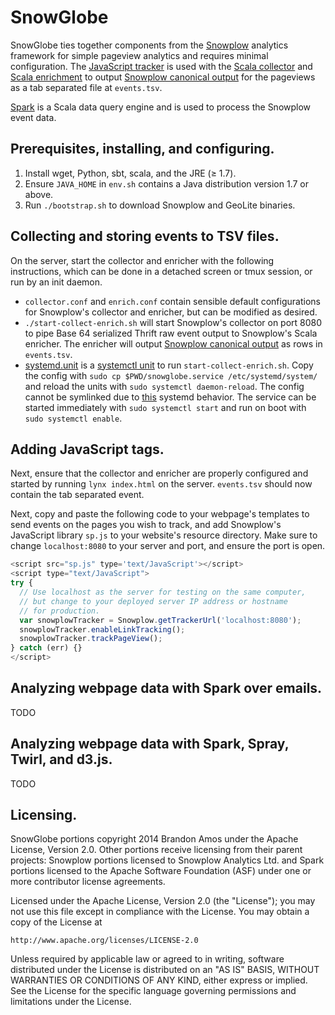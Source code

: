 # SnowGlobe
SnowGlobe ties together components from the [Snowplow][snowplow]
analytics framework for simple pageview analytics and requires
minimal configuration.
The [JavaScript tracker][js-tracker] is used with the
[Scala collector][scala-collector] and [Scala enrichment][scala-enrichment]
to output [Snowplow canonical output][canonical-output] for the pageviews
as a tab separated file at `events.tsv`.

[Spark][spark] is a Scala data query engine and is used to process
the Snowplow event data.

## Prerequisites, installing, and configuring.
1. Install wget, Python, sbt, scala, and the JRE (&ge; 1.7).
2. Ensure `JAVA_HOME` in `env.sh` contains a Java distribution
   version 1.7 or above.
2. Run `./bootstrap.sh` to download Snowplow and GeoLite binaries.

## Collecting and storing events to TSV files.
On the server, start the collector and enricher with the following
instructions, which can be done in a detached screen or tmux
session, or run by an init daemon.

+ `collector.conf` and `enrich.conf` contain sensible default
   configurations for Snowplow's collector and enricher,
   but can be modified as desired.
+ `./start-collect-enrich.sh` will start Snowplow's collector on port
  8080 to pipe Base 64 serialized Thrift raw event output to Snowplow's
  Scala enricher.
  The enricher will output [Snowplow canonical output][canonical-output]
  as rows in `events.tsv`.
+ [systemd.unit]() is a [systemctl unit](https://wiki.archlinux.org/index.php/systemd)
  to run `start-collect-enrich.sh`.
  Copy the config with `sudo cp $PWD/snowglobe.service /etc/systemd/system/`
  and reload the units with `sudo systemctl daemon-reload`.
  The config cannot be symlinked due to
  [this](https://bugzilla.redhat.com/show_bug.cgi?id=1014311) systemd behavior.
  The service can be started immediately with `sudo systemctl start` and
  run on boot with `sudo systemctl enable`.

## Adding JavaScript tags.
Next, ensure that the collector and enricher are properly configured
and started by running `lynx index.html` on the server.
`events.tsv` should now contain the tab separated event.

Next, copy and paste the following code to your webpage's
templates to send events on the pages you wish to track,
and add Snowplow's JavaScript library `sp.js` to your website's
resource directory.
Make sure to change `localhost:8080` to your server and port,
and ensure the port is open.

```JavaScript
<script src="sp.js" type='text/JavaScript'></script>
<script type="text/JavaScript">
try {
  // Use localhost as the server for testing on the same computer,
  // but change to your deployed server IP address or hostname
  // for production.
  var snowplowTracker = Snowplow.getTrackerUrl('localhost:8080');
  snowplowTracker.enableLinkTracking();
  snowplowTracker.trackPageView();
} catch (err) {}
</script>
```

## Analyzing webpage data with Spark over emails.
TODO

## Analyzing webpage data with Spark, Spray, Twirl, and d3.js.
TODO

## Licensing.

SnowGlobe portions copyright 2014 Brandon Amos under the Apache License,
Version 2.0.
Other portions receive licensing from their parent projects:
Snowplow portions licensed to Snowplow Analytics Ltd.
and Spark portions licensed to the Apache Software Foundation (ASF)
under one or more contributor license agreements.

Licensed under the Apache License, Version 2.0 (the "License");
you may not use this file except in compliance with the License.
You may obtain a copy of the License at

    http://www.apache.org/licenses/LICENSE-2.0

Unless required by applicable law or agreed to in writing, software
distributed under the License is distributed on an "AS IS" BASIS,
WITHOUT WARRANTIES OR CONDITIONS OF ANY KIND, either express or implied.
See the License for the specific language governing permissions and
limitations under the License.

[snowplow]: https://github.com/snowplow/snowplow
[js-tracker]: https://github.com/snowplow/snowplow-javascript-tracker
[scala-collector]: https://github.com/snowplow/snowplow/tree/master/2-collectors/scala-stream-collector
[scala-enrichment]: https://github.com/snowplow/snowplow/tree/master/3-enrich/scala-kinesis-enrich
[canonical-output]: https://github.com/snowplow/snowplow/wiki/canonical-event-model
[spark]: http://spark.apache.org/
